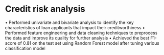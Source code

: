 # Credit risk analysis 
•	Performed univariate and bivariate analysis to identify the key characteristics of loan applicants that impact their creditworthiness
•	Performed feature engineering and data cleaning techniques to preprocess the data and improve its quality for further analysis
•	Achieved the best F1-score of 0.81 on the test set using Random Forest model after tuning various classification model
